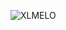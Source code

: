 ![XLMELO](https://cdn.discordapp.com/attachments/870432557949419570/990640998214422528/Giorgio_casavola_letteralmente.png)